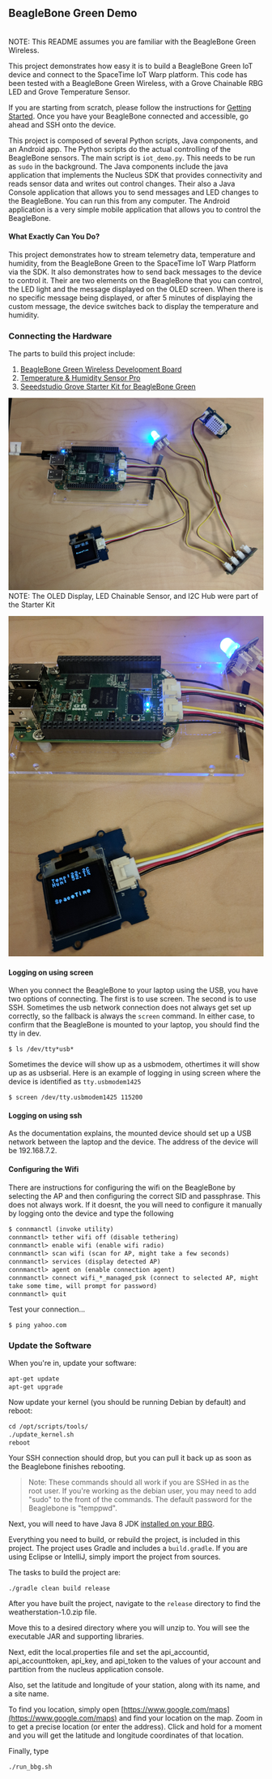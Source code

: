 ## BeagleBone Green Demo

<br>
NOTE: This README assumes you are familiar with the BeagleBone Green Wireless.

This project demonstrates how easy it is to build a BeagleBone Green IoT device and connect to the SpaceTime IoT Warp platform. This code has been tested with a BeagleBone Green Wireless, with a Grove Chainable RBG LED and Grove Temperature Sensor.

If you are starting from scratch, please follow the instructions for [Getting Started](http://beagleboard.org/getting-started). Once you have your BeagleBone connected and accessible, go ahead and SSH onto the device.

This project is composed of several Python scripts, Java components, and an Android app. The Python scripts do the actual
controlling of the BeagleBone sensors. The main script is `iot_demo.py`. This needs to be run as `sudo` in the background.
The Java components include the java application that implements the Nucleus SDK that provides connectivity and reads sensor data
and writes out control changes. Their also a Java Console application that allows you to send messages and LED changes
to the BeagleBone. You can run this from any computer. The Android application is a very simple mobile application that allows
you to control the BeagleBone.

#### What Exactly Can You Do?
This project demonstrates how to stream telemetry data, temperature and humidity, from the BeagleBone Green to the SpaceTime IoT Warp Platform via the
SDK. It also demonstrates how to send back messages to the device to control it. Their are two elements on the BeagleBone that
you can control, the LED light and the message displayed on the OLED screen. When there is no specific message being displayed,
or after 5 minutes of displaying the custom message, the device switches back to display the temperature and humidity.


### Connecting the Hardware
The parts to build this project include:

1) [BeagleBone Green Wireless Development Board](https://www.seeedstudio.com/BeagleBone-Green-Wireless-Development-Board%EF%BC%88TI-AM335x-WiFi%2BBT%EF%BC%89-p-2650.html)
2) [Temperature & Humidity Sensor Pro](https://www.seeedstudio.com/Grove-Temperature%26Humidity-Sensor-Pro%EF%BC%88AM2302%EF%BC%89-p-838.html)
3) [Seeedstudio Grove Starter Kit for BeagleBone Green](https://www.amazon.com/gp/product/B018FNOJUK/ref=oh_aui_detailpage_o07_s00?ie=UTF8&psc=1)


![parts](docs/images/parts.jpg) 
NOTE: The OLED Display, LED Chainable Sensor, and I2C Hub were part of the Starter Kit

![parts-2](docs/images/parts-2.jpg)

#### Logging on using screen
When you connect the BeagleBone to your laptop using the USB, you have two options of connecting. The first is to use screen. 
The second is to use SSH. Sometimes the usb network connection does not always get set up correctly, so the fallback
is always the `screen` command. In either case, to confirm that the BeagleBone is mounted to your laptop, you should
find the tty in dev.

```
$ ls /dev/tty*usb*
```
Sometimes the device will show up as a usbmodem, othertimes it will show up as as usbserial. Here is an example of logging
in using screen where the device is identified as `tty.usbmodem1425`

```
$ screen /dev/tty.usbmodem1425 115200
```

#### Logging on using ssh
As the documentation explains, the mounted device should set up a USB network between the laptop and the device. The
address of the device will be 192.168.7.2.

#### Configuring the Wifi
There are instructions for configuring the wifi on the BeagleBone by selecting the AP and then configuring the
correct SID and passphrase. This does not always work. If it doesnt, the you will need to configure it manually
by logging onto the device and type the following

	$ connmanctl (invoke utility)
	connmanctl> tether wifi off (disable tethering)
	connmanctl> enable wifi (enable wifi radio)
	connmanctl> scan wifi (scan for AP, might take a few seconds)
	connmanctl> services (display detected AP)
	connmanctl> agent on (enable connection agent)
	connmanctl> connect wifi_*_managed_psk (connect to selected AP, might take some time, will prompt for password)
	connmanctl> quit
	
Test your connection...

    $ ping yahoo.com	

### Update the Software
When you're in, update your software:

```
apt-get update
apt-get upgrade
```
Now update your kernel (you should be running Debian by default) and reboot:

```
cd /opt/scripts/tools/
./update_kernel.sh
reboot
```

Your SSH connection should drop, but you can pull it back up as soon as the Beaglebone finishes rebooting.

> Note: These commands should all work if you are SSHed in as the root user. If you're working as the debian user, you may need to add "sudo" to the front of the commands. The default password for the Beaglebone is "temppwd".

Next, you will need to have Java 8 JDK [installed on your BBG](http://beagleboard.org/project/java/). 

Everything you need to build, or rebuild the project, is included in this project. The project uses Gradle and includes a `build.gradle`. If you are using Eclipse or IntelliJ, simply import the project from sources.

The tasks to build the project are: 

	./gradle clean build release

After you have built the project, navigate to the `release` directory to find the weatherstation-1.0.zip file.

Move this to a desired directory where you will unzip to. You will see the executable JAR and supporting libraries.

Next, edit the local.properties file and set the api_accountid, api_accounttoken, api_key, and api_token to the values of your account and partition from the nucleus application console.

Also, set the latitude and longitude of your station, along with its name, and a site name.

To find you location, simply open [https://www.google.com/maps](https://www.google.com/maps) and find your location on the map. Zoom in to get a precise location (or enter the address). Click and hold for a moment and you will get the latitude and longitude coordinates of that location. 

Finally, type 

	./run_bbg.sh





 